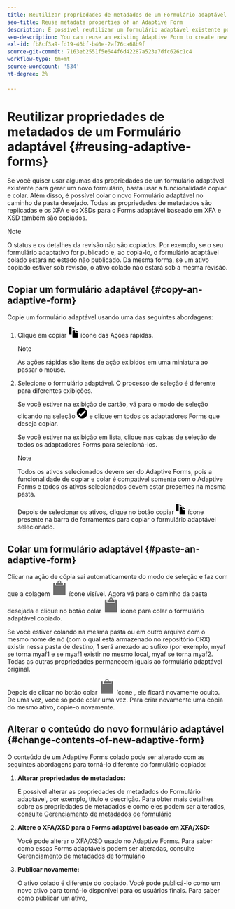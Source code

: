 ```yaml
---
title: Reutilizar propriedades de metadados de um Formulário adaptável
seo-title: Reuse metadata properties of an Adaptive Form
description: É possível reutilizar um formulário adaptável existente para criar um novo Forms adaptável.
seo-description: You can reuse an existing Adaptive Form to create new Adaptive Forms.
exl-id: fb8cf3a9-fd19-46bf-b40e-2af76ca68b9f
source-git-commit: 7163eb2551f5e644f6d42287a523a7dfc626c1c4
workflow-type: tm+mt
source-wordcount: '534'
ht-degree: 2%

---
```


# Reutilizar propriedades de metadados de um Formulário adaptável {#reusing-adaptive-forms}

Se você quiser usar algumas das propriedades de um formulário adaptável existente para gerar um novo formulário, basta usar a funcionalidade copiar e colar. Além disso, é possível colar o novo Formulário adaptável no caminho de pasta desejado. Todas as propriedades de metadados são replicadas e os XFA e os XSDs para o Forms adaptável baseado em XFA e XSD também são copiados.

>[!NOTE]
>
>O status e os detalhes da revisão não são copiados. Por exemplo, se o seu formulário adaptativo for publicado e, ao copiá-lo, o formulário adaptável colado estará no estado não publicado. Da mesma forma, se um ativo copiado estiver sob revisão, o ativo colado não estará sob a mesma revisão.

## Copiar um formulário adaptável {#copy-an-adaptive-form}

Copie um formulário adaptável usando uma das seguintes abordagens:

1. Clique em copiar ![aem6forms_copy](assets/aem6forms_copy.png) ícone das Ações rápidas.

   >[!NOTE]
   >
   >As ações rápidas são itens de ação exibidos em uma miniatura ao passar o mouse.

1. Selecione o formulário adaptável. O processo de seleção é diferente para diferentes exibições.

   Se você estiver na exibição de cartão, vá para o modo de seleção clicando na seleção ![aem6forms_check-círculo](assets/aem6forms_check-circle.png) e clique em todos os adaptadores Forms que deseja copiar.

   Se você estiver na exibição em lista, clique nas caixas de seleção de todos os adaptadores Forms para selecioná-los.

   >[!NOTE]
   >
   >Todos os ativos selecionados devem ser do Adaptive Forms, pois a funcionalidade de copiar e colar é compatível somente com o Adaptive Forms e todos os ativos selecionados devem estar presentes na mesma pasta.

   Depois de selecionar os ativos, clique no botão copiar ![aem6forms_copy](assets/aem6forms_copy.png) ícone presente na barra de ferramentas para copiar o formulário adaptável selecionado.

## Colar um formulário adaptável {#paste-an-adaptive-form}

Clicar na ação de cópia sai automaticamente do modo de seleção e faz com que a colagem ![Colar](assets/Smock_Paste_18_N.svg) ícone visível. Agora vá para o caminho da pasta desejada e clique no botão colar ![Colar](assets/Smock_Paste_18_N.svg) ícone para colar o formulário adaptável copiado.

Se você estiver colando na mesma pasta ou em outro arquivo com o mesmo nome de nó (com o qual está armazenado no repositório CRX) existir nessa pasta de destino, 1 será anexado ao sufixo (por exemplo, myaf se torna myaf1 e se myaf1 existir no mesmo local, myaf se torna myaf2. Todas as outras propriedades permanecem iguais ao formulário adaptável original.

Depois de clicar no botão colar ![Colar](assets/Smock_Paste_18_N.svg) ícone , ele ficará novamente oculto. De uma vez, você só pode colar uma vez. Para criar novamente uma cópia do mesmo ativo, copie-o novamente.

## Alterar o conteúdo do novo formulário adaptável {#change-contents-of-new-adaptive-form}

O conteúdo de um Adaptive Forms colado pode ser alterado com as seguintes abordagens para torná-lo diferente do formulário copiado:

1. **Alterar propriedades de metadados:**

   É possível alterar as propriedades de metadados do Formulário adaptável, por exemplo, título e descrição. Para obter mais detalhes sobre as propriedades de metadados e como eles podem ser alterados, consulte [Gerenciamento de metadados de formulário](manage-form-metadata.md)

1. **Altere o XFA/XSD para o Forms adaptável baseado em XFA/XSD:**

   Você pode alterar o XFA/XSD usado no Adaptive Forms. Para saber como essas Forms adaptáveis podem ser alteradas, consulte [Gerenciamento de metadados de formulário](manage-form-metadata.md)

1. **Publicar novamente:**

   O ativo colado é diferente do copiado. Você pode publicá-lo como um novo ativo para torná-lo disponível para os usuários finais. Para saber como publicar um ativo, <!-- see [Publishing and unpublishing forms](publishing-unpublishing-forms.md) -->

